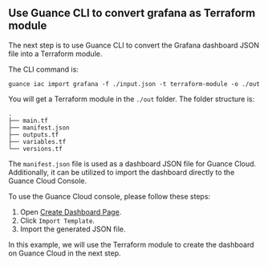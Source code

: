 ## Use Guance CLI to convert grafana as Terraform module

The next step is to use Guance CLI to convert the Grafana dashboard JSON file into a Terraform module.

The CLI command is:

```shell
guance iac import grafana -f ./input.json -t terraform-module -o ./out
```

You will get a Terraform module in the `./out` folder. The folder structure is:

```
.
├── main.tf
├── manifest.json
├── outputs.tf
├── variables.tf
└── versions.tf
```

The `manifest.json` file is used as a dashboard JSON file for Guance Cloud. Additionally, it can be utilized to import the dashboard directly to the Guance Cloud Console. 

To use the Guance Cloud console, please follow these steps:

1. Open [Create Dashboard Page](https://console.guance.com/scene/dashboard/createDashboard).
2. Click `Import Template`.
3. Import the generated JSON file.

In this example, we will use the Terraform module to create the dashboard on Guance Cloud in the next step.
